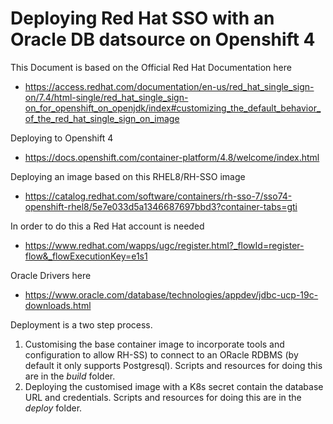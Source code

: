 # Deploying Red Hat SSO with an Oracle DB datsource on Openshift 4

This Document is based on the Official Red Hat Documentation here
   * https://access.redhat.com/documentation/en-us/red_hat_single_sign-on/7.4/html-single/red_hat_single_sign-on_for_openshift_on_openjdk/index#customizing_the_default_behavior_of_the_red_hat_single_sign_on_image

Deploying to Openshift 4
   * https://docs.openshift.com/container-platform/4.8/welcome/index.html

Deploying an image based on this RHEL8/RH-SSO image
   * https://catalog.redhat.com/software/containers/rh-sso-7/sso74-openshift-rhel8/5e7e033d5a1346687697bbd3?container-tabs=gti

In order to do this a Red Hat account is needed
   * https://www.redhat.com/wapps/ugc/register.html?_flowId=register-flow&_flowExecutionKey=e1s1

Oracle Drivers here
   * https://www.oracle.com/database/technologies/appdev/jdbc-ucp-19c-downloads.html



Deployment is a two step process.
   1. Customising the base container image to incorporate tools and configuration to allow RH-SS) to connect to an ORacle RDBMS (by default it only supports Postgresql). Scripts and resources for doing this are in the _build_ folder.
   2. Deploying the customised image with a K8s secret contain the database URL and credentials. Scripts and resources for doing this are in the _deploy_ folder.
